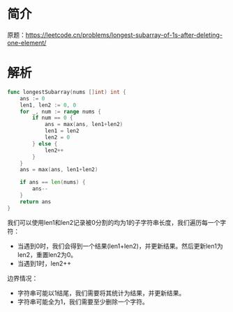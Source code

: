 # 简介

原题：https://leetcode.cn/problems/longest-subarray-of-1s-after-deleting-one-element/

# 解析

```go
func longestSubarray(nums []int) int {
	ans := 0
	len1, len2 := 0, 0
	for _, num := range nums {
		if num == 0 {
			ans = max(ans, len1+len2)
			len1 = len2
			len2 = 0
		} else {
			len2++
		}
	}
	ans = max(ans, len1+len2)

	if ans == len(nums) {
		ans--
	}
	return ans
}
```

我们可以使用len1和len2记录被0分割的均为1的子字符串长度，我们遍历每一个字符：

- 当遇到0时，我们会得到一个结果(len1+len2)，并更新结果。然后更新len1为len2，重置len2为0。
- 当遇到1时，len2++

边界情况：

- 字符串可能以1结尾，我们需要将其统计为结果，并更新结果。
- 字符串可能全为1，我们需要至少删除一个字符。
